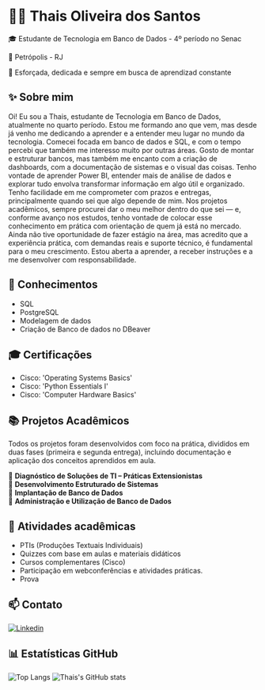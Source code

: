# 👩‍💻 Thais Oliveira dos Santos 

🎓 Estudante de Tecnologia em Banco de Dados - 4º período no Senac

📍 Petrópolis - RJ

🌱 Esforçada, dedicada e sempre em busca de aprendizad constante 

## ✨ Sobre mim

Oi! Eu sou a Thais, estudante de Tecnologia em Banco de Dados, atualmente no quarto período. 
Estou me formando ano que vem, mas desde já venho me dedicando a aprender e a entender meu lugar no mundo da tecnologia. Comecei focada em banco de dados e SQL, e com o tempo percebi que também me interesso muito por outras áreas. 
Gosto de montar e estruturar bancos, mas também me encanto com a criação de dashboards, com a documentação de sistemas e o visual das coisas. Tenho vontade de aprender Power BI, entender mais de análise de dados e explorar tudo envolva transformar informação em algo útil e organizado. 
Tenho facilidade em me comprometer com prazos e entregas, principalmente quando sei que algo depende de mim. Nos projetos acadêmicos, sempre procurei dar o meu melhor dentro do que sei — e, conforme avanço nos estudos, tenho vontade de colocar esse conhecimento em prática com orientação de quem já está no mercado.
Ainda não tive oportunidade de fazer estágio na área, mas acredito que a experiência prática, com demandas reais e suporte técnico, é fundamental para o meu crescimento. 
Estou aberta a aprender, a receber instruções e a me desenvolver com responsabilidade.

## 🧠 Conhecimentos

- SQL
- PostgreSQL
- Modelagem de dados
- Criação de Banco de dados no DBeaver

## 🎓 Certificações

- Cisco: 'Operating Systems Basics'
- Cisco: 'Python Essentials I'
- Cisco: 'Computer Hardware Basics'

## 📚 Projetos Acadêmicos

Todos os projetos foram desenvolvidos com foco na prática, divididos em duas fases (primeira e segunda entrega), incluindo documentação e aplicação dos conceitos aprendidos em aula.

🔸 **Diagnóstico de Soluções de TI – Práticas Extensionistas**  
🔸 **Desenvolvimento Estruturado de Sistemas**  
🔸 **Implantação de Banco de Dados**  
🔸 **Administração e Utilização de Banco de Dados**

## 📌 Atividades acadêmicas

- PTIs (Produções Textuais Individuais)
- Quizzes com base em aulas e materiais didáticos
- Cursos complementares (Cisco)
- Participação em webconferências e atividades práticas.
- Prova

## 📫 Contato

[![Linkedin](https://img.shields.io/badge/LinkedIn-blue?style=flat&logo=linkedin&labelColor=blue)](https://www.linkedin.com/in/thais-oliveira-3b9882160/)

## 📊 Estatísticas GitHub

![Top Langs](https://github-readme-stats.vercel.app/api/top-langs/?username=thaismarino&layout=compact&theme=default)
![Thais's GitHub stats](https://github-readme-stats.vercel.app/api?username=thaismarino&show_icons=true&theme=default)






